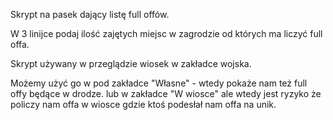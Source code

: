 Skrypt na pasek dający listę full offów.

W 3 linijce podaj ilość zajętych miejsc w zagrodzie od których ma liczyć full offa.

Skrypt używany w przeglądzie wiosek w zakładce wojska.

Możemy użyć go w pod zakładce "Własne" - wtedy pokaże nam też full offy będące w drodze.
lub w zakładce "W wiosce" ale wtedy jest ryzyko że policzy nam offa w wiosce gdzie ktoś podesłał nam offa na unik. 